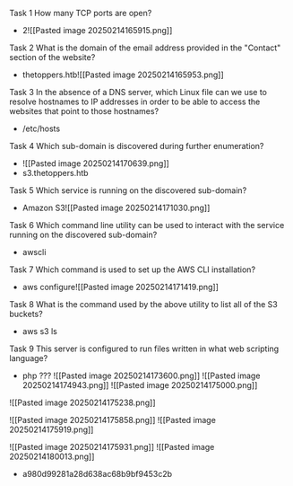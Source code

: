 Task 1
How many TCP ports are open?
- 2![[Pasted image 20250214165915.png]]

Task 2
What is the domain of the email address provided in the "Contact" section of the website?
- thetoppers.htb![[Pasted image 20250214165953.png]]

Task 3
In the absence of a DNS server, which Linux file can we use to resolve hostnames to IP addresses in order to be able to access the websites that point to those hostnames?
- /etc/hosts

Task 4
Which sub-domain is discovered during further enumeration?
- ![[Pasted image 20250214170639.png]]
- s3.thetoppers.htb

Task 5
Which service is running on the discovered sub-domain?
- Amazon S3![[Pasted image 20250214171030.png]]

Task 6
Which command line utility can be used to interact with the service running on the discovered sub-domain?
- awscli

Task 7
Which command is used to set up the AWS CLI installation?
- aws configure![[Pasted image 20250214171419.png]]

Task 8
What is the command used by the above utility to list all of the S3 buckets?
- aws s3 ls

Task 9
This server is configured to run files written in what web scripting language?
- php
???
![[Pasted image 20250214173600.png]]
![[Pasted image 20250214174943.png]]
![[Pasted image 20250214175000.png]]

![[Pasted image 20250214175238.png]]

![[Pasted image 20250214175858.png]]
![[Pasted image 20250214175919.png]]

![[Pasted image 20250214175931.png]]
![[Pasted image 20250214180013.png]]
- a980d99281a28d638ac68b9bf9453c2b


